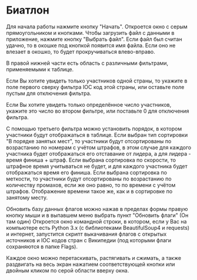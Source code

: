 # Биатлон
Для начала работы нажмите кнопку "Начать". Откроется окно с серым прямоугольником и кнопками. Чтобы загрузить файл с данными в приложение, нажмите кнопку "Выбрать файл". 
Если файл был считан удачно, то в окошке под кнопкой появится имя файла. 
Если оно не влезает в окошко, то будет прокручиваться влево-вправо.

В правой нижней части есть область с различными фильтрами, применяемыми к таблице.

Если Вы хотите увидеть только участников одной страны, то укажите в поле первого сверху фильтра IOC код этой страны, или оставьте поле пустым для отключения фильтра.

Если Вы хотите увидеть только определённое число участников, укажите это число во втором фильтре, или поставьте 0 для отключения фильтра.

С помощью третьего фильтра можно установить порядок, в котором участники будут отображаться в таблице.
Если выбран тип сортировки "В порядке занятых мест", то участники будут отсортированы по возрастанию по номерам с учётом штрафов, в этом случае для каждого участника будет отображаться его отставание от лидера, а для лидера - время финиша + штраф.
Если выбрана сортировка по скорости, то штрафное время учитываться не будет, и для каждого участника будет отображаться время его финиша.
Если выбрана сортировка по меткости, то участники будут отсортированы по возрастанию по количеству промахов, если же оно равно, то по времени с учётом штрафов. Отображение времени такое же, как и в сортировке по занятому месту.

Обновить базу данных флагов можно нажав в пределах формы правую кнопку мыши и в выпавшем меню выбрать пункт "Обновить флаги" (Он там один)
Откроется окно командной строки, в котором, если у Вас на компьютере есть Python 3.x (с библиотеками BeautifulSoup4 и requests) и интернет, запустится скрипт выкачивания флагов с открытых источников и IOC кодов стран с Википедии (под которыми флаги сохраняются в папке Flags).

Каждое окно можно перетаскивать, растягивать и сжимать, а также раздвигать на весь экран нажатием соответствующей кнопки или двойным кликом по серой области вверху окна.
